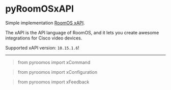 # pyRoomOSxAPI

Simple implementation [RoomOS xAPI](https://roomos.cisco.com/xapi).

The xAPI is the API language of RoomOS, and it lets you create awesome integrations for Cisco video devices.

Supported xAPI version: `10.15.1.6`!

---

> from pyroomos import xCommand

> from pyroomos import xConfiguration

> from pyroomos import xFeedback
